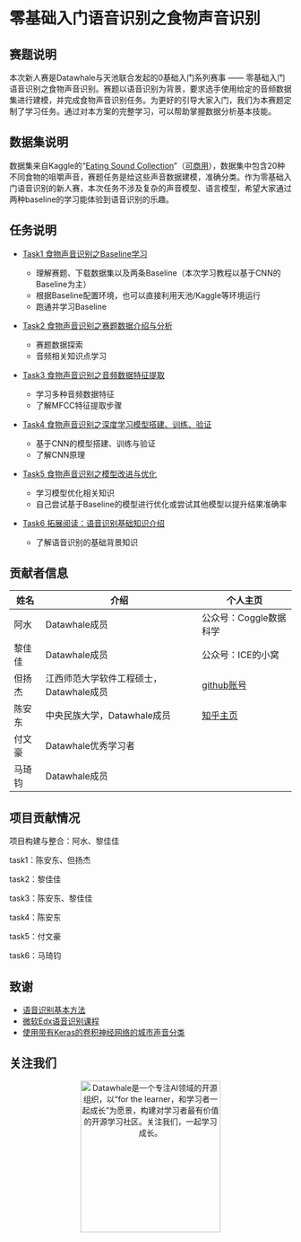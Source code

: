 ﻿# 零基础入门语音识别之食物声音识别

## 赛题说明
本次新人赛是Datawhale与天池联合发起的0基础入门系列赛事 —— 零基础入门语音识别之食物声音识别。赛题以语音识别为背景，要求选手使用给定的音频数据集进行建模，并完成食物声音识别任务。为更好的引导大家入门，我们为本赛题定制了学习任务。通过对本方案的完整学习，可以帮助掌握数据分析基本技能。

## 数据集说明
数据集来自Kaggle的“[Eating Sound Collection](https://tianchi.aliyun.com/competition/entrance/531887/introduction)”（[可商用](https://opendatacommons.org/licenses/pddl/1-0/)），数据集中包含20种不同食物的咀嚼声音，赛题任务是给这些声音数据建模，准确分类。作为零基础入门语音识别的新人赛，本次任务不涉及复杂的声音模型、语言模型，希望大家通过两种baseline的学习能体验到语音识别的乐趣。

## 任务说明
- [Task1 食物声音识别之Baseline学习](https://github.com/datawhalechina/team-learning-nlp/tree/master/FoodVoiceRecognition/Task1%20%E9%A3%9F%E7%89%A9%E5%A3%B0%E9%9F%B3%E8%AF%86%E5%88%AB%E4%B9%8BBaseline%E5%AD%A6%E4%B9%A0)

  - 理解赛题、下载数据集以及两条Baseline（本次学习教程以基于CNN的Baseline为主）
  - 根据Baseline配置环境，也可以直接利用天池/Kaggle等环境运行
  - 跑通并学习Baseline

- [Task2 食物声音识别之赛题数据介绍与分析](https://github.com/datawhalechina/team-learning-nlp/blob/master/FoodVoiceRecognition/Task2%20%E9%A3%9F%E7%89%A9%E5%A3%B0%E9%9F%B3%E8%AF%86%E5%88%AB-%E8%B5%9B%E9%A2%98%E6%95%B0%E6%8D%AE%E4%BB%8B%E7%BB%8D%E4%B8%8E%E5%88%86%E6%9E%90.ipynb)

  - 赛题数据探索
  - 音频相关知识点学习

- [Task3 食物声音识别之音频数据特征提取](https://github.com/datawhalechina/team-learning-nlp/blob/master/FoodVoiceRecognition/Task3%20%E9%A3%9F%E7%89%A9%E5%A3%B0%E9%9F%B3%E8%AF%86%E5%88%AB-%E9%9F%B3%E9%A2%91%E6%95%B0%E6%8D%AE%E7%89%B9%E5%BE%81%E6%8F%90%E5%8F%96.ipynb)

  - 学习多种音频数据特征
  - 了解MFCC特征提取步骤

- [Task4 食物声音识别之深度学习模型搭建、训练、验证](https://github.com/datawhalechina/team-learning-nlp/blob/master/FoodVoiceRecognition/Task4%20%E9%A3%9F%E7%89%A9%E5%A3%B0%E9%9F%B3%E8%AF%86%E5%88%AB-%E6%B7%B1%E5%BA%A6%E5%AD%A6%E4%B9%A0%E6%A8%A1%E5%9E%8B%E6%90%AD%E5%BB%BA%E4%B8%8E%E8%AE%AD%E7%BB%83.ipynb)

  - 基于CNN的模型搭建、训练与验证
  - 了解CNN原理

- [Task5 食物声音识别之模型改进与优化](https://github.com/datawhalechina/team-learning-nlp/blob/master/FoodVoiceRecognition/Task5%20%E9%A3%9F%E7%89%A9%E5%A3%B0%E9%9F%B3%E8%AF%86%E5%88%AB-%E6%A8%A1%E5%9E%8B%E6%94%B9%E8%BF%9B%E4%B8%8E%E4%BC%98%E5%8C%96.ipynb)

  - 学习模型优化相关知识
  - 自己尝试基于Baseline的模型进行优化或尝试其他模型以提升结果准确率


- [Task6 拓展阅读：语音识别基础知识介绍](https://github.com/datawhalechina/team-learning-nlp/blob/master/FoodVoiceRecognition/Task6%20%E6%8B%93%E5%B1%95%E9%98%85%E8%AF%BB%EF%BC%9A%E8%AF%AD%E9%9F%B3%E8%AF%86%E5%88%AB%E5%9F%BA%E7%A1%80%E7%9F%A5%E8%AF%86%E4%BB%8B%E7%BB%8D.ipynb)

  - 了解语音识别的基础背景知识

## 贡献者信息
| 姓名                                                         | 介绍                                                         | 个人主页                                                         |
| ------------------------------------------------------------ | ------------------------------------------------------------ | ------------------------------------------------------------ |
| 阿水 |Datawhale成员 | 公众号：Coggle数据科学    |
| 黎佳佳 |Datawhale成员 |  公众号：ICE的小窝   |
| 但扬杰 | 江西师范大学软件工程硕士，Datawhale成员 |  [github账号](https://github.com/jianghusanren007)    |
| 陈安东 | 中央民族大学，Datawhale成员 |   [知乎主页](https://www.zhihu.com/people/wang-ya-fei-48)    |
| 付文豪 |Datawhale优秀学习者   |         |
| 马琦钧 |Datawhale成员 |       |

## 项目贡献情况

项目构建与整合：阿水、黎佳佳

task1：陈安东、但扬杰

task2：黎佳佳

task3：陈安东、黎佳佳

task4：陈安东

task5：付文豪

task6：马琦钧


## 致谢
- [语音识别基本方法](https://mp.weixin.qq.com/mp/appmsgalbum?__biz=MzI2MzU4NDI4NA==&action=getalbum&album_id=1472128841614753794&scene=173&from_msgid=2247484000&from_itemidx=1&count=3#wechat_redirect)
- [微软Edx语音识别课程](http://fancyerii.github.io/2019/05/25/dev287x/)
- [使用带有Keras的卷积神经网络的城市声音分类](https://medium.com/gradientcrescent/urban-sound-classification-using-convolutional-neural-networks-with-keras-theory-and-486e92785df4)

## 关注我们
<div align=center><img src="https://raw.githubusercontent.com/datawhalechina/pumpkin-book/master/res/qrcode.jpeg" width = "250" height = "270" alt="Datawhale是一个专注AI领域的开源组织，以“for the learner，和学习者一起成长”为愿景，构建对学习者最有价值的开源学习社区。关注我们，一起学习成长。"></div>
